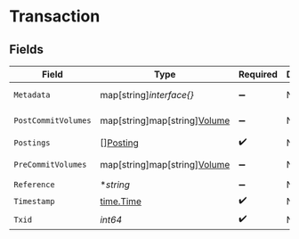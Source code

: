 # Transaction


## Fields

| Field                                                         | Type                                                          | Required                                                      | Description                                                   | Example                                                       |
| ------------------------------------------------------------- | ------------------------------------------------------------- | ------------------------------------------------------------- | ------------------------------------------------------------- | ------------------------------------------------------------- |
| `Metadata`                                                    | map[string]*interface{}*                                      | :heavy_minus_sign:                                            | N/A                                                           | [object Object]                                               |
| `PostCommitVolumes`                                           | map[string]map[string][Volume](../../models/shared/volume.md) | :heavy_minus_sign:                                            | N/A                                                           | [object Object]                                               |
| `Postings`                                                    | [][Posting](../../models/shared/posting.md)                   | :heavy_check_mark:                                            | N/A                                                           |                                                               |
| `PreCommitVolumes`                                            | map[string]map[string][Volume](../../models/shared/volume.md) | :heavy_minus_sign:                                            | N/A                                                           | [object Object]                                               |
| `Reference`                                                   | **string*                                                     | :heavy_minus_sign:                                            | N/A                                                           | ref:001                                                       |
| `Timestamp`                                                   | [time.Time](https://pkg.go.dev/time#Time)                     | :heavy_check_mark:                                            | N/A                                                           |                                                               |
| `Txid`                                                        | *int64*                                                       | :heavy_check_mark:                                            | N/A                                                           |                                                               |